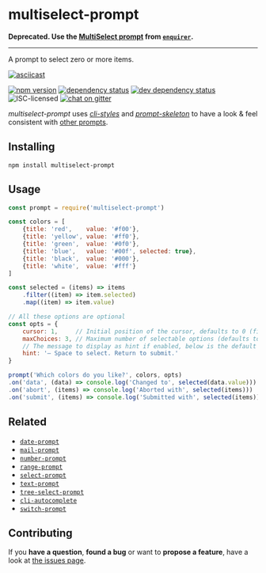 # multiselect-prompt

**Deprecated. Use the [MultiSelect prompt](https://github.com/enquirer/enquirer#multiselect-prompt) from [`enquirer`](https://github.com/enquirer/enquirer).**

---

A prompt to select zero or more items.

[![asciicast](https://asciinema.org/a/41496.png)](https://asciinema.org/a/41496)

[![npm version](https://img.shields.io/npm/v/multiselect-prompt.svg)](https://www.npmjs.com/package/multiselect-prompt)
[![dependency status](https://img.shields.io/david/derhuerst/multiselect-prompt.svg)](https://david-dm.org/derhuerst/multiselect-prompt#info=dependencies)
[![dev dependency status](https://img.shields.io/david/dev/derhuerst/multiselect-prompt.svg)](https://david-dm.org/derhuerst/multiselect-prompt#info=devDependencies)
![ISC-licensed](https://img.shields.io/github/license/derhuerst/multiselect-prompt.svg)
[![chat on gitter](https://badges.gitter.im/derhuerst.svg)](https://gitter.im/derhuerst)

*multiselect-prompt* uses [*cli-styles*](https://github.com/derhuerst/cli-styles) and [*prompt-skeleton*](https://github.com/derhuerst/prompt-skeleton) to have a look & feel consistent with [other prompts](https://github.com/derhuerst/prompt-skeleton#prompts-using-prompt-skeleton).


## Installing

```
npm install multiselect-prompt
```


## Usage

```js
const prompt = require('multiselect-prompt')

const colors = [
	{title: 'red',    value: '#f00'},
	{title: 'yellow', value: '#ff0'},
	{title: 'green',  value: '#0f0'},
	{title: 'blue',   value: '#00f', selected: true},
	{title: 'black',  value: '#000'},
	{title: 'white',  value: '#fff'}
]

const selected = (items) => items
	.filter((item) => item.selected)
	.map((item) => item.value)

// All these options are optional
const opts = {
	cursor: 1,     // Initial position of the cursor, defaults to 0 (first entry)
	maxChoices: 3, // Maximum number of selectable options (defaults to Infinity)
	// The message to display as hint if enabled, below is the default value
	hint: '– Space to select. Return to submit.'
}

prompt('Which colors do you like?', colors, opts)
.on('data', (data) => console.log('Changed to', selected(data.value)))
.on('abort', (items) => console.log('Aborted with', selected(items)))
.on('submit', (items) => console.log('Submitted with', selected(items)))
```


## Related

- [`date-prompt`](https://github.com/derhuerst/date-prompt)
- [`mail-prompt`](https://github.com/derhuerst/mail-prompt)
- [`number-prompt`](https://github.com/derhuerst/number-prompt)
- [`range-prompt`](https://github.com/derhuerst/range-prompt)
- [`select-prompt`](https://github.com/derhuerst/select-prompt)
- [`text-prompt`](https://github.com/derhuerst/text-prompt)
- [`tree-select-prompt`](https://github.com/derhuerst/tree-select-prompt)
- [`cli-autocomplete`](https://github.com/derhuerst/cli-autocomplete)
- [`switch-prompt`](https://github.com/derhuerst/switch-prompt)


## Contributing

If you **have a question**, **found a bug** or want to **propose a feature**, have a look at [the issues page](https://github.com/derhuerst/multiselect-prompt/issues).
